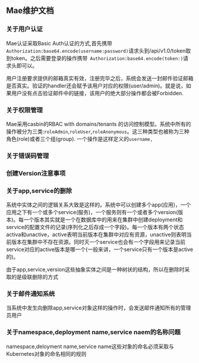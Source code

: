 ## Mae维护文档

### 关于用户认证
Mae认证采取Basic Auth认证的方式,首先携带 `Authorization:base64.encode(username:password)`请求头到/api/v1.0/token取到token。之后需要登录的操作携带` Authorization:base64.encode(token:)`请求头即可以。

用户注册要求提供的邮箱真实有效，注册完毕之后，系统会发送一封邮件验证邮箱是否真实。验证的handler还会赋予该用户对应的权限(user/admin)。就是说，如果用户没有点击验证邮件中的链接，该用户的绝大部分操作都会被Forbidden.

### 关于权限管理
Mae采用casbin的RBAC with domains/tenants 的访问控制模型。系统中所有的操作被分为三类:`roleAdmin`,`roleUser`,`roleAnonymous`。这三种类型也被称为三种角色(role)或者三个组(group).
一个操作是这样定义的`username,`


### 关于错误码管理

### 创建Version注意事项

### 关于app,service的删除
系统中实体之间的逻辑关系大致是这样的。系统中可以创建多个app(应用)，一个应用之下有一个或多个service(服务)，一个服务则有一个或者多个version(版本)。每一个版本其实就是一个在数据库中的用来在集群中创建deployment和service的配置文件的记录(序列化之后存成一个字段)。每一个版本有两个状态activa和unactive，active表明当前版本在集群中对应有资源，unactive则表明当前版本在集群中不存在资源。同时灭一个service也会有一个字段用来记录当前service对应的active版本是哪一个(一般来讲，一个service只有一个版本是active的)。

由于app,service,version这些抽象实体之间是一种树状的结构，所以在删除时采取的是级联删除的方式
### 关于邮件通知系统
当系统中发生向删除app,service对象这样的操作时，会发送邮件通知所有的管理员用户

### 关于namespace,deployment name,service naem的名称问题
namespace,deloyment name,service name这些对象的命名必须采取与Kubernetes对象的命名相同的规则